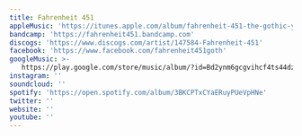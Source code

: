 ```yaml
---
title: Fahrenheit 451
appleMusic: 'https://itunes.apple.com/album/fahrenheit-451-the-gothic-years-and-after/153441953'
bandcamp: 'https://fahrenheit451.bandcamp.com'
discogs: 'https://www.discogs.com/artist/147584-Fahrenheit-451'
facebook: 'https://www.facebook.com/fahrenheit451goth'
googleMusic: >-
   https://play.google.com/store/music/album/?id=Bd2ynm6gcgvihcf4ts44dzdokvm
instagram: ''
soundcloud: ''
spotify: 'https://open.spotify.com/album/3BKCPTxCYaERuyPUeVpHNe'
twitter: ''
website: ''
youtube: ''
---
```

